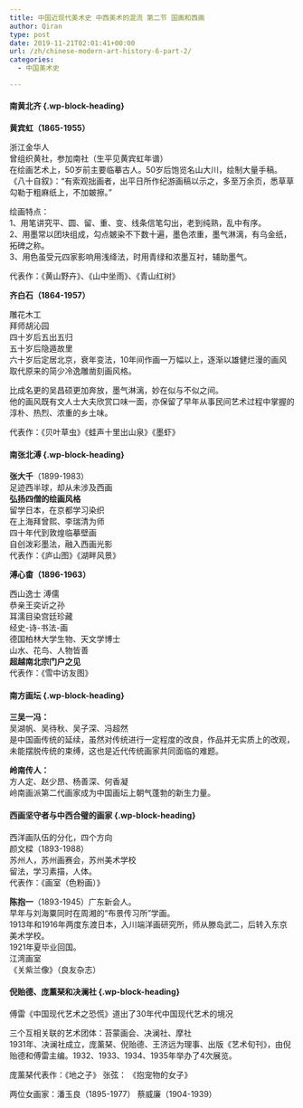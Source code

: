 ```yaml
---
title: 中国近现代美术史 中西美术的混流 第二节 国画和西画
author: Qiran
type: post
date: 2019-11-21T02:01:41+00:00
url: /zh/chinese-modern-art-history-6-part-2/
categories:
  - 中国美术史

---
```

#### 南黄北齐 {.wp-block-heading}

**黄宾虹（1865-1955）**

浙江金华人  
曾组织黄社，参加南社（生平见黄宾虹年谱）  
在绘画艺术上，50岁前主要临摹古人。50岁后饱览名山大川，绘制大量手稿。  
《八十自叙》：“有索观拙画者，出平日所作纪游画稿以示之，多至万余页，悉草草勾勒于粗麻纸上，不加皴擦。”  


绘画特点：  
1、用笔讲究平、圆、留、重、变、线条信笔勾出，老到纯熟，乱中有序。  
2、用墨常以团块组成，勾点皴染不下数十遍，墨色浓重，墨气淋漓，有乌金纸，拓碑之称。  
3、用色虽受元四家影响用浅绛法，时用青绿和浓墨互衬，辅助墨气。

代表作：《黄山野卉》、《山中坐雨》、《青山红树》

**齐白石（1864-1957）**

雕花木工  
拜师胡沁园  
四十岁后五出五归  
五十岁后隐遁故里  
六十岁后定居北京，衰年变法，10年间作画一万幅以上，逐渐以雄健烂漫的画风取代原来的简少冷逸雕凿刻画风格。

比成名更的吴昌硕更加奔放，墨气淋漓，妙在似与不似之间。  
他的画风既有文人士大夫欣赏口味一面，亦保留了早年从事民间艺术过程中掌握的淳朴、热烈、浓重的乡土味。

代表作：《贝叶草虫》《蛙声十里出山泉》《墨虾》

#### 南张北溥 {.wp-block-heading}

**张大千**（1899-1983）  
足迹西半球，却从未涉及西画  
**弘扬四僧的绘画风格**  
留学日本，在京都学习染织  
在上海拜曾熙、李瑞清为师  
四十年代到敦煌临摹壁画  
自创泼彩墨法，融入西画光影  
代表作：《庐山图》《湖畔风景》

**溥心畬（1896-1963）**

西山逸士 溥儒  
恭亲王奕䜣之孙  
耳濡目染宫廷珍藏  
经史-诗-书法-画  
德国柏林大学生物、天文学博士  
山水、花鸟、人物皆善  
**超越南北宗门户之见**  
代表作：《雪中访友图》

#### 南方画坛 {.wp-block-heading}

**三吴一冯：**  
吴湖帆、吴待秋、吴子深、冯超然  
是中国画传统的延续，虽然对传统进行一定程度的改良，作品并无实质上的改观，未能摆脱传统的束缚，这也是近代传统画家共同面临的难题。

**岭南传人：**  
方人定、赵少昂、杨善深、何香凝  
岭南画派第二代画家成为中国画坛上朝气蓬勃的新生力量。

#### **西画坚守者与中西合璧的画家** {.wp-block-heading}

西洋画队伍的分化，四个方向  
颜文樑（1893-1988）  
苏州人，苏州画赛会，苏州美术学校  
留法，学习素描，人体。  
代表作：《画室（色粉画）》

**陈抱一**（1893-1945）广东新会人。  
早年与刘海粟同时在周湘的“布景传习所”学画。  
1913年和1916年两度东渡日本，入川端洋画研究所，师从滕岛武二，后转入东京美术学校。  
1921年夏毕业回国。  
江湾画室  
《关紫兰像》（良友杂志）

#### 倪贻德、庞薰琹和决澜社 {.wp-block-heading}

傅雷《中国现代艺术之恐慌》道出了30年代中国现代艺术的境况

三个互相关联的艺术团体：苔蒙画会、决澜社、摩社  
1931年、决澜社成立，庞薰琹、倪贻德、王济远为理事、出版《艺术旬刊》，由倪贻德和傅雷主编。1932、1933、1934、1935年举办了4次展览。

庞薰琹代表作：《地之子》 张弦： 《抱宠物的女子》

两位女画家：潘玉良（1895-1977） 蔡威廉（1904-1939）